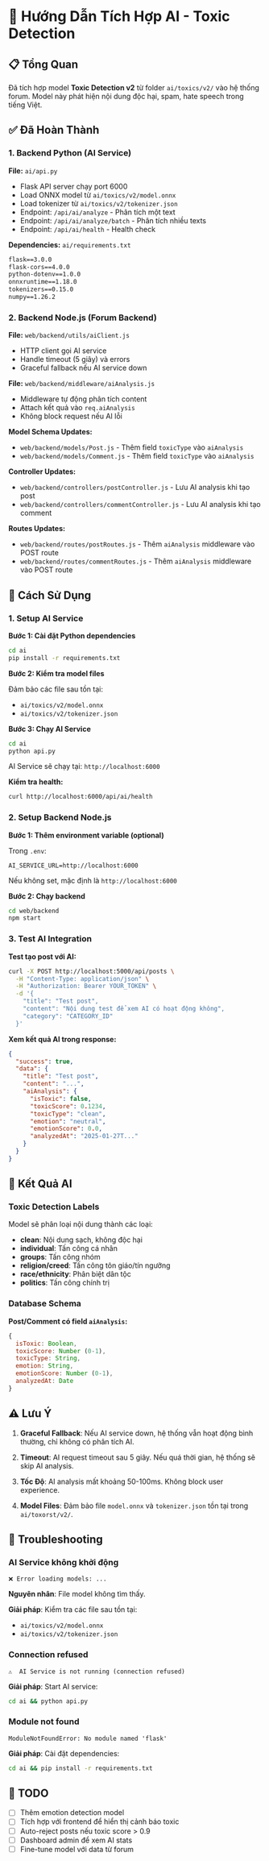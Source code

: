 # 🚀 Hướng Dẫn Tích Hợp AI - Toxic Detection

## 📋 Tổng Quan

Đã tích hợp model **Toxic Detection v2** từ folder `ai/toxics/v2/` vào hệ thống forum. Model này phát hiện nội dung độc hại, spam, hate speech trong tiếng Việt.

## ✅ Đã Hoàn Thành

### 1. Backend Python (AI Service)

**File:** `ai/api.py`

- Flask API server chạy port 6000
- Load ONNX model từ `ai/toxics/v2/model.onnx`
- Load tokenizer từ `ai/toxics/v2/tokenizer.json`
- Endpoint: `/api/ai/analyze` - Phân tích một text
- Endpoint: `/api/ai/analyze/batch` - Phân tích nhiều texts
- Endpoint: `/api/ai/health` - Health check

**Dependencies:** `ai/requirements.txt`

```txt
flask==3.0.0
flask-cors==4.0.0
python-dotenv==1.0.0
onnxruntime==1.18.0
tokenizers==0.15.0
numpy==1.26.2
```

### 2. Backend Node.js (Forum Backend)

**File:** `web/backend/utils/aiClient.js`

- HTTP client gọi AI service
- Handle timeout (5 giây) và errors
- Graceful fallback nếu AI service down

**File:** `web/backend/middleware/aiAnalysis.js`

- Middleware tự động phân tích content
- Attach kết quả vào `req.aiAnalysis`
- Không block request nếu AI lỗi

**Model Schema Updates:**

- `web/backend/models/Post.js` - Thêm field `toxicType` vào `aiAnalysis`
- `web/backend/models/Comment.js` - Thêm field `toxicType` vào `aiAnalysis`

**Controller Updates:**

- `web/backend/controllers/postController.js` - Lưu AI analysis khi tạo post
- `web/backend/controllers/commentController.js` - Lưu AI analysis khi tạo comment

**Routes Updates:**

- `web/backend/routes/postRoutes.js` - Thêm `aiAnalysis` middleware vào POST route
- `web/backend/routes/commentRoutes.js` - Thêm `aiAnalysis` middleware vào POST route

## 🎯 Cách Sử Dụng

### 1. Setup AI Service

**Bước 1: Cài đặt Python dependencies**

```bash
cd ai
pip install -r requirements.txt
```

**Bước 2: Kiểm tra model files**

Đảm bảo các file sau tồn tại:

- `ai/toxics/v2/model.onnx`
- `ai/toxics/v2/tokenizer.json`

**Bước 3: Chạy AI Service**

```bash
cd ai
python api.py
```

AI Service sẽ chạy tại: `http://localhost:6000`

**Kiểm tra health:**

```bash
curl http://localhost:6000/api/ai/health
```

### 2. Setup Backend Node.js

**Bước 1: Thêm environment variable (optional)**

Trong `.env`:

```env
AI_SERVICE_URL=http://localhost:6000
```

Nếu không set, mặc định là `http://localhost:6000`

**Bước 2: Chạy backend**

```bash
cd web/backend
npm start
```

### 3. Test AI Integration

**Test tạo post với AI:**

```bash
curl -X POST http://localhost:5000/api/posts \
  -H "Content-Type: application/json" \
  -H "Authorization: Bearer YOUR_TOKEN" \
  -d '{
    "title": "Test post",
    "content": "Nội dung test để xem AI có hoạt động không",
    "category": "CATEGORY_ID"
  }'
```

**Xem kết quả AI trong response:**

```json
{
  "success": true,
  "data": {
    "title": "Test post",
    "content": "...",
    "aiAnalysis": {
      "isToxic": false,
      "toxicScore": 0.1234,
      "toxicType": "clean",
      "emotion": "neutral",
      "emotionScore": 0.0,
      "analyzedAt": "2025-01-27T..."
    }
  }
}
```

## 🔧 Kết Quả AI

### Toxic Detection Labels

Model sẽ phân loại nội dung thành các loại:

- **clean**: Nội dung sạch, không độc hại
- **individual**: Tấn công cá nhân
- **groups**: Tấn công nhóm
- **religion/creed**: Tấn công tôn giáo/tín ngưỡng
- **race/ethnicity**: Phân biệt dân tộc
- **politics**: Tấn công chính trị

### Database Schema

**Post/Comment có field `aiAnalysis`:**

```javascript
{
  isToxic: Boolean,
  toxicScore: Number (0-1),
  toxicType: String,
  emotion: String,
  emotionScore: Number (0-1),
  analyzedAt: Date
}
```

## ⚠️ Lưu Ý

1. **Graceful Fallback**: Nếu AI service down, hệ thống vẫn hoạt động bình thường, chỉ không có phân tích AI.

2. **Timeout**: AI request timeout sau 5 giây. Nếu quá thời gian, hệ thống sẽ skip AI analysis.

3. **Tốc Độ**: AI analysis mất khoảng 50-100ms. Không block user experience.

4. **Model Files**: Đảm bảo file `model.onnx` và `tokenizer.json` tồn tại trong `ai/toxorst/v2/`.

## 🐛 Troubleshooting

### AI Service không khởi động

```
❌ Error loading models: ...
```

**Nguyên nhân**: File model không tìm thấy.

**Giải pháp**: Kiểm tra các file sau tồn tại:

- `ai/toxics/v2/model.onnx`
- `ai/toxics/v2/tokenizer.json`

### Connection refused

```
⚠️  AI Service is not running (connection refused)
```

**Giải pháp**: Start AI service:

```bash
cd ai && python api.py
```

### Module not found

```
ModuleNotFoundError: No module named 'flask'
```

**Giải pháp**: Cài đặt dependencies:

```bash
cd ai && pip install -r requirements.txt
```

## 📝 TODO

- [ ] Thêm emotion detection model
- [ ] Tích hợp với frontend để hiển thị cảnh báo toxic
- [ ] Auto-reject posts nếu toxic score > 0.9
- [ ] Dashboard admin để xem AI stats
- [ ] Fine-tune model với data từ forum
